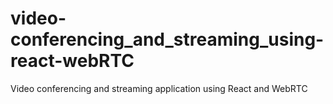 # video-conferencing_and_streaming_using-react-webRTC
Video conferencing and streaming application using React and WebRTC
